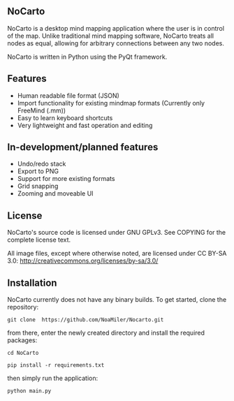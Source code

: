 ## NoCarto

NoCarto is a desktop mind mapping application where the user is in control of the map. Unlike traditional mind mapping software, NoCarto treats all nodes as equal, allowing for arbitrary connections between any two nodes. 

NoCarto is written in Python using the PyQt framework.

## Features

* Human readable file format (JSON)
* Import functionality for existing mindmap formats (Currently only FreeMind (.mm))
* Easy to learn keyboard shortcuts
* Very lightweight and fast operation and editing

## In-development/planned features
* Undo/redo stack
* Export to PNG
* Support for more existing formats
* Grid snapping
* Zooming and moveable UI

## License

NoCarto's source code is licensed under GNU GPLv3. 
See COPYING for the complete license text.

All image files, except where otherwise noted, are licensed under
CC BY-SA 3.0: http://creativecommons.org/licenses/by-sa/3.0/

## Installation

NoCarto currently does not have any binary builds. 
To get started, clone the repository:

`git clone  https://github.com/NoaMiler/Nocarto.git`

from there, enter the newly created directory and install the required packages:

`cd NoCarto`

`pip install -r requirements.txt`

then simply run the application:

`python main.py`